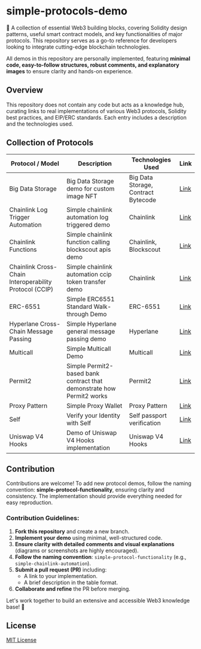 # simple-protocols-demo

🚀 A collection of essential Web3 building blocks, covering Solidity design patterns, useful smart contract models, and key functionalities of major protocols. This repository serves as a go-to reference for developers looking to integrate cutting-edge blockchain technologies.

All demos in this repository are personally implemented, featuring **minimal code, easy-to-follow structures, robust comments, and explanatory images** to ensure clarity and hands-on experience.

## Overview

This repository does not contain any code but acts as a knowledge hub, curating links to real implementations of various Web3 protocols, Solidity best practices, and EIP/ERC standards. Each entry includes a description and the technologies used.

## Collection of Protocols

| Protocol / Model                                       | Description                                                           | Technologies Used                   | Link                                                         |
| ------------------------------------------------------ | --------------------------------------------------------------------- | ----------------------------------- | ------------------------------------------------------------ |
| Big Data Storage                                       | Big Data Storage demo for custom image NFT                            | Big Data Storage, Contract Bytecode | [Link](https://github.com/cqlyj/simple-big-data-storage)     |
| Chainlink Log Trigger Automation                       | Simple chainlink automation log triggered demo                        | Chainlink                           | [Link](https://github.com/cqlyj/simple-chainlink-automation) |
| Chainlink Functions                                    | Simple chainlink function calling blockscout apis demo                | Chainlink, Blockscout               | [Link](https://github.com/cqlyj/simple-chainlink-function)   |
| Chainlink Cross-Chain Interoperability Protocol (CCIP) | Simple chainlink automation ccip token transfer demo                  | Chainlink                           | [Link](https://github.com/cqlyj/simple-chainlink-ccip)       |
| ERC-6551                                               | Simple ERC6551 Standard Walk-through Demo                             | ERC-6551                            | [Link](https://github.com/cqlyj/simple-tba-erc6551)          |
| Hyperlane Cross-Chain Message Passing                  | Simple Hyperlane general message passing demo                         | Hyperlane                           | [Link](https://github.com/cqlyj/simple-hyperlane-cc-message) |
| Multicall                                              | Simple Multicall Demo                                                 | Multicall                           | [Link](https://github.com/cqlyj/simple-multicall-demo)       |
| Permit2                                                | Simple Permit2-based bank contract that demonstrate how Permit2 works | Permit2                             | [Link](https://github.com/cqlyj/simple-permit2-demo)         |
| Proxy Pattern                                          | Simple Proxy Wallet                                                   | Proxy Pattern                       | [Link](https://github.com/cqlyj/simple-proxy-wallet)         |
| Self                                                   | Verify your Identity with Self                                        | Self passport verification          | [Link](https://github.com/cqlyj/simple-self)                 |
| Uniswap V4 Hooks                                       | Demo of Uniswap V4 Hooks implementation                               | Uniswap V4 Hooks                    | [Link](https://github.com/cqlyj/simple-uniswap-swap-hooks)   |

## Contribution

Contributions are welcome! To add new protocol demos, follow the naming convention: **simple-protocol-functionality**, ensuring clarity and consistency. The implementation should provide everything needed for easy reproduction.

### Contribution Guidelines:

1. **Fork this repository** and create a new branch.
2. **Implement your demo** using minimal, well-structured code.
3. **Ensure clarity with detailed comments and visual explanations** (diagrams or screenshots are highly encouraged).
4. **Follow the naming convention**: `simple-protocol-functionality` (e.g., `simple-chainlink-automation`).
5. **Submit a pull request (PR)** including:
   - A link to your implementation.
   - A brief description in the table format.
6. **Collaborate and refine** the PR before merging.

Let's work together to build an extensive and accessible Web3 knowledge base! 🚀

## License

[MIT License](LICENSE)
